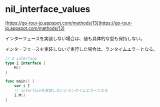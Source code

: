 # nil_interface_values

[https://go-tour-jp.appspot.com/methods/13](https://go-tour-jp.appspot.com/methods/13)

インターフェースを実装しない場合は、値も具体的な型も保持しない。

インターフェースを実装しないで実行した場合は、ランタイムエラーとなる。

```go
// I interface
type I interface {
	M()
}

func main() {
	var i I
	// interfaceを実装しないとランタイムエラーとなる
	i.M()
}
```
